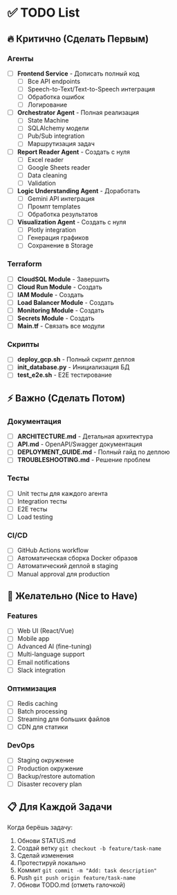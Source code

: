 # ✅ TODO List

## 🔥 Критично (Сделать Первым)

### Агенты
- [ ] **Frontend Service** - Дописать полный код
  - [ ] Все API endpoints
  - [ ] Speech-to-Text/Text-to-Speech интеграция
  - [ ] Обработка ошибок
  - [ ] Логирование

- [ ] **Orchestrator Agent** - Полная реализация
  - [ ] State Machine
  - [ ] SQLAlchemy модели
  - [ ] Pub/Sub integration
  - [ ] Маршрутизация задач

- [ ] **Report Reader Agent** - Создать с нуля
  - [ ] Excel reader
  - [ ] Google Sheets reader
  - [ ] Data cleaning
  - [ ] Validation

- [ ] **Logic Understanding Agent** - Доработать
  - [ ] Gemini API интеграция
  - [ ] Промпт templates
  - [ ] Обработка результатов

- [ ] **Visualization Agent** - Создать с нуля
  - [ ] Plotly integration
  - [ ] Генерация графиков
  - [ ] Сохранение в Storage

### Terraform
- [ ] **CloudSQL Module** - Завершить
- [ ] **Cloud Run Module** - Создать
- [ ] **IAM Module** - Создать
- [ ] **Load Balancer Module** - Создать
- [ ] **Monitoring Module** - Создать
- [ ] **Secrets Module** - Создать
- [ ] **Main.tf** - Связать все модули

### Скрипты
- [ ] **deploy_gcp.sh** - Полный скрипт деплоя
- [ ] **init_database.py** - Инициализация БД
- [ ] **test_e2e.sh** - E2E тестирование

## ⚡ Важно (Сделать Потом)

### Документация
- [ ] **ARCHITECTURE.md** - Детальная архитектура
- [ ] **API.md** - OpenAPI/Swagger документация
- [ ] **DEPLOYMENT_GUIDE.md** - Полный гайд по деплою
- [ ] **TROUBLESHOOTING.md** - Решение проблем

### Тесты
- [ ] Unit тесты для каждого агента
- [ ] Integration тесты
- [ ] E2E тесты
- [ ] Load testing

### CI/CD
- [ ] GitHub Actions workflow
- [ ] Автоматическая сборка Docker образов
- [ ] Автоматический деплой в staging
- [ ] Manual approval для production

## 🎨 Желательно (Nice to Have)

### Features
- [ ] Web UI (React/Vue)
- [ ] Mobile app
- [ ] Advanced AI (fine-tuning)
- [ ] Multi-language support
- [ ] Email notifications
- [ ] Slack integration

### Оптимизация
- [ ] Redis caching
- [ ] Batch processing
- [ ] Streaming для больших файлов
- [ ] CDN для статики

### DevOps
- [ ] Staging окружение
- [ ] Production окружение
- [ ] Backup/restore automation
- [ ] Disaster recovery plan

## 📋 Для Каждой Задачи

Когда берёшь задачу:
1. Обнови STATUS.md
2. Создай ветку `git checkout -b feature/task-name`
3. Сделай изменения
4. Протестируй локально
5. Коммит `git commit -m "Add: task description"`
6. Push `git push origin feature/task-name`
7. Обнови TODO.md (отметь галочкой)

